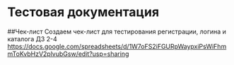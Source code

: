 # Тестовая документация
  ##Чек-лист
  Создаем чек-лист для тестирования регистрации, логина и каталога ДЗ 2-4
  https://docs.google.com/spreadsheets/d/1W7oFS2iFGURpWaypxiPsWiFhmmToKvbHzV2plvubGsw/edit?usp=sharing
  
